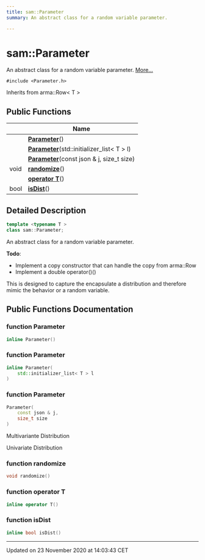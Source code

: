 ```yaml
---
title: sam::Parameter
summary: An abstract class for a random variable parameter.  

---
```


# sam::Parameter




An abstract class for a random variable parameter.  [More...](#detailed-description)


`#include <Parameter.h>`


Inherits from arma::Row< T >











## Public Functions

|                | Name           |
| -------------- | -------------- |
|  | **[Parameter](/doxygen/Classes/classsam_1_1_parameter/#function-parameter)**()  |
|  | **[Parameter](/doxygen/Classes/classsam_1_1_parameter/#function-parameter)**(std::initializer_list< T > l)  |
|  | **[Parameter](/doxygen/Classes/classsam_1_1_parameter/#function-parameter)**(const json & j, size_t size)  |
| void | **[randomize](/doxygen/Classes/classsam_1_1_parameter/#function-randomize)**()  |
|  | **[operator T](/doxygen/Classes/classsam_1_1_parameter/#function-operator-t)**()  |
| bool | **[isDist](/doxygen/Classes/classsam_1_1_parameter/#function-isdist)**()  |








## Detailed Description

```cpp
template <typename T >
class sam::Parameter;
```

An abstract class for a random variable parameter. 















**Todo**: 

  * Implement a copy constructor that can handle the copy from arma::Row<T> 
  * Implement a double operator()() 












This is designed to capture the encapsulate a distribution and therefore mimic the behavior or a random variable.









## Public Functions Documentation

### function Parameter

```cpp
inline Parameter()
```





























### function Parameter

```cpp
inline Parameter(
    std::initializer_list< T > l
)
```





























### function Parameter

```cpp
Parameter(
    const json & j,
    size_t size
)
```




























Multivariante Distribution

Univariate Distribution

### function randomize

```cpp
void randomize()
```





























### function operator T

```cpp
inline operator T()
```





























### function isDist

```cpp
inline bool isDist()
```



































-------------------------------

Updated on 23 November 2020 at 14:03:43 CET